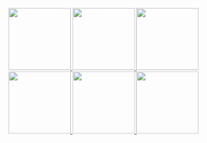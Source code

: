 <p align="center">
  
  <a href = 'https://discordapp.com/users/589900887212949522'>
  <img width="125" src="https://cdn.discordapp.com/attachments/993060883670511646/993062366780596224/discord.png">
    
  <a href = 'mailto:lxRbckl@protonmail.com'>
  <img width="125" src="https://cdn.discordapp.com/attachments/993060883670511646/993062439232999464/protonmail.png">

  <a href = 'https://github.com/lxRbckl'>
  <img width="125" src="https://cdn.discordapp.com/attachments/993060883670511646/993062387429167184/github.png">

  <a href = 'http://lxrbckl.com'>
  <img width="125" src="https://cdn.discordapp.com/attachments/993060883670511646/993062333444280430/blog.png">
    
  <a href = 'https://www.linkedin.com/in/alexander-arbuckle-857146243/'>
  <img width="125" src="https://cdn.discordapp.com/attachments/993060883670511646/993062457503404113/linkedin.png">
    
  <a href = 'https://open.spotify.com/user/bop1bgw7rlj4m9sacbnmonjnl?si=2a0ee506b0464315'>
  <img width="125" src="https://cdn.discordapp.com/attachments/993060883670511646/993062411944874085/spotify.png">
  
</p>
